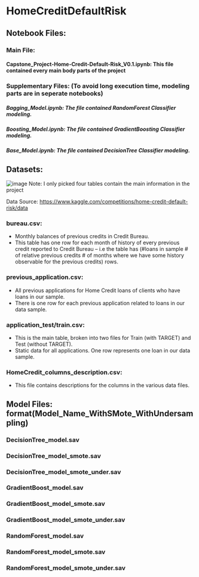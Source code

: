 # HomeCreditDefaultRisk
## Notebook Files:
### Main File:
#### Capstone_Project-Home-Credit-Default-Risk_V0.1.ipynb:  This file contained every main body parts of the project

### Supplementary Files: (To avoid long execution time, modeling parts are in seperate notebooks)
##### Bagging_Model.ipynb: The file contained RandomForest Classifier modeling.
##### Boosting_Model.ipynb: The file contained GradientBoosting Classifier modeling.
##### Base_Model.ipynb: The file contained DecisionTree Classifier modeling.

## Datasets: 
![image](https://user-images.githubusercontent.com/61896045/177057284-9469216d-f04d-4161-bae8-49edb532bf23.png)
Note: I only picked four tables contain the main information in the project

Data Source: https://www.kaggle.com/competitions/home-credit-default-risk/data
### bureau.csv:
- Monthly balances of previous credits in Credit Bureau.
- This table has one row for each month of history of every previous credit reported to Credit Bureau – i.e the table has (#loans in sample # of relative previous credits # of months where we have some history observable for the previous credits) rows.
### previous_application.csv:
- All previous applications for Home Credit loans of clients who have loans in our sample.
- There is one row for each previous application related to loans in our data sample.
### application_test/train.csv:
- This is the main table, broken into two files for Train (with TARGET) and Test (without TARGET).
- Static data for all applications. One row represents one loan in our data sample.
### HomeCredit_columns_description.csv: 
- This file contains descriptions for the columns in the various data files.
## Model Files: format(Model_Name_WithSMote_WithUndersampling)
### DecisionTree_model.sav
### DecisionTree_model_smote.sav
### DecisionTree_model_smote_under.sav
### GradientBoost_model.sav
### GradientBoost_model_smote.sav
### GradientBoost_model_smote_under.sav
### RandomForest_model.sav
### RandomForest_model_smote.sav
### RandomForest_model_smote_under.sav
